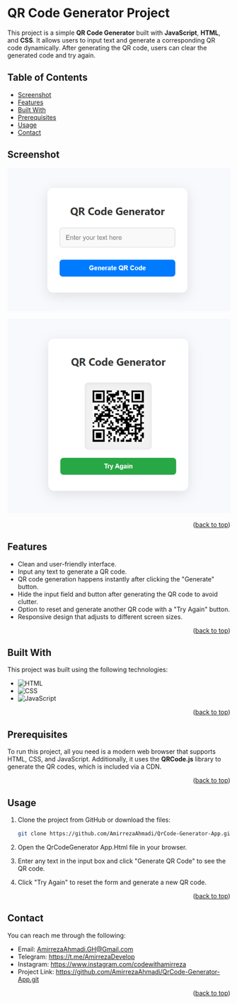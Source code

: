 # QR Code Generator Project

This project is a simple **QR Code Generator** built with **JavaScript**, **HTML**, and **CSS**. It allows users to input text and generate a corresponding QR code dynamically. After generating the QR code, users can clear the generated code and try again.

## Table of Contents
- [Screenshot](#screenshot)
- [Features](#features)
- [Built With](#built-with)
- [Prerequisites](#prerequisites)
- [Usage](#usage)
- [Contact](#contact)

## Screenshot

![QR Code Generator Preview](example/QRCodeGenerator1.png)

![QR Code Generator Preview](example/QRCodeGenerator2.png)

<p align="right">(<a href="#table-of-contents">back to top</a>)</p>

## Features

- Clean and user-friendly interface.
- Input any text to generate a QR code.
- QR code generation happens instantly after clicking the "Generate" button.
- Hide the input field and button after generating the QR code to avoid clutter.
- Option to reset and generate another QR code with a "Try Again" button.
- Responsive design that adjusts to different screen sizes.

<p align="right">(<a href="#table-of-contents">back to top</a>)</p>

## Built With

This project was built using the following technologies:

* ![HTML](https://img.shields.io/badge/-HTML5-orange)
* ![CSS](https://img.shields.io/badge/-CSS3-blue)
* ![JavaScript](https://img.shields.io/badge/-JavaScript-yellow)

<p align="right">(<a href="#table-of-contents">back to top</a>)</p>

## Prerequisites

To run this project, all you need is a modern web browser that supports HTML, CSS, and JavaScript. Additionally, it uses the **QRCode.js** library to generate the QR codes, which is included via a CDN.

<p align="right">(<a href="#table-of-contents">back to top</a>)</p>

## Usage

1. Clone the project from GitHub or download the files:
   ```bash
   git clone https://github.com/AmirrezaAhmadi/QrCode-Generator-App.git

2. Open the QrCodeGenerator App.Html file in your browser.

3. Enter any text in the input box and click "Generate QR Code" to see the QR code.

4. Click "Try Again" to reset the form and generate a new QR code.

<p align="right">(<a href="#table-of-contents">back to top</a>)</p>

## Contact

You can reach me through the following:

* Email: AmirrezaAhmadi.GH@Gmail.com
* Telegram: https://t.me/AmirrezaDevelop
* Instagram: https://www.instagram.com/codewithamirreza
* Project Link: https://github.com/AmirrezaAhmadi/QrCode-Generator-App.git

<p align="right">(<a href="#table-of-contents">back to top</a>)</p>